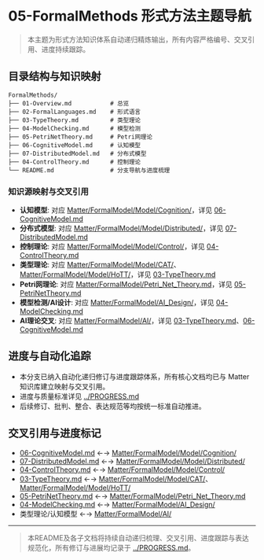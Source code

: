 # 05-FormalMethods 形式方法主题导航

> 本主题为形式方法知识体系自动递归精炼输出，所有内容严格编号、交叉引用、进度持续跟踪。

## 目录结构与知识映射

```tree
FormalMethods/
├── 01-Overview.md           # 总览
├── 02-FormalLanguages.md    # 形式语言
├── 03-TypeTheory.md         # 类型理论
├── 04-ModelChecking.md      # 模型检测
├── 05-PetriNetTheory.md     # Petri网理论
├── 06-CognitiveModel.md     # 认知模型
├── 07-DistributedModel.md   # 分布式模型
├── 04-ControlTheory.md      # 控制理论
└── README.md                # 分支导航与进度梳理
```

### 知识源映射与交叉引用

- **认知模型**: 对应 [Matter/FormalModel/Model/Cognition/](../../Matter/FormalModel/Model/Cognition/)，详见 [06-CognitiveModel.md](06-CognitiveModel.md)
- **分布式模型**: 对应 [Matter/FormalModel/Model/Distributed/](../../Matter/FormalModel/Model/Distributed/)，详见 [07-DistributedModel.md](07-DistributedModel.md)
- **控制理论**: 对应 [Matter/FormalModel/Model/Control/](../../Matter/FormalModel/Model/Control/)，详见 [04-ControlTheory.md](04-ControlTheory.md)
- **类型理论**: 对应 [Matter/FormalModel/Model/CAT/](../../Matter/FormalModel/Model/CAT/)、[Matter/FormalModel/Model/HoTT/](../../Matter/FormalModel/Model/HoTT/)，详见 [03-TypeTheory.md](03-TypeTheory.md)
- **Petri网理论**: 对应 [Matter/FormalModel/Petri_Net_Theory.md](../../Matter/FormalModel/Petri_Net_Theory.md)，详见 [05-PetriNetTheory.md](05-PetriNetTheory.md)
- **模型检测/AI设计**: 对应 [Matter/FormalModel/AI_Design/](../../Matter/FormalModel/AI_Design/)，详见 [04-ModelChecking.md](04-ModelChecking.md)
- **AI理论交叉**: 对应 [Matter/FormalModel/AI/](../../Matter/FormalModel/AI/)，详见 [03-TypeTheory.md](03-TypeTheory.md)、[06-CognitiveModel.md](06-CognitiveModel.md)

## 进度与自动化追踪

- 本分支已纳入自动化递归修订与进度跟踪体系，所有核心文档均已与 Matter 知识库建立映射与交叉引用。
- 进度与质量标准详见 [../PROGRESS.md](../PROGRESS.md)
- 后续修订、批判、整合、表达规范等均按统一标准自动推进。

## 交叉引用与进度标记

- [06-CognitiveModel.md](06-CognitiveModel.md) ←→ [Matter/FormalModel/Model/Cognition/](../../Matter/FormalModel/Model/Cognition/)
- [07-DistributedModel.md](07-DistributedModel.md) ←→ [Matter/FormalModel/Model/Distributed/](../../Matter/FormalModel/Model/Distributed/)
- [04-ControlTheory.md](04-ControlTheory.md) ←→ [Matter/FormalModel/Model/Control/](../../Matter/FormalModel/Model/Control/)
- [03-TypeTheory.md](03-TypeTheory.md) ←→ [Matter/FormalModel/Model/CAT/](../../Matter/FormalModel/Model/CAT/)、[Matter/FormalModel/Model/HoTT/](../../Matter/FormalModel/Model/HoTT/)
- [05-PetriNetTheory.md](05-PetriNetTheory.md) ←→ [Matter/FormalModel/Petri_Net_Theory.md](../../Matter/FormalModel/Petri_Net_Theory.md)
- [04-ModelChecking.md](04-ModelChecking.md) ←→ [Matter/FormalModel/AI_Design/](../../Matter/FormalModel/AI_Design/)
- 类型理论/认知模型 ←→ [Matter/FormalModel/AI/](../../Matter/FormalModel/AI/)

---

> 本README及各子文档将持续自动递归梳理、交叉引用、进度跟踪与表达规范化，所有修订与进展均记录于 [../PROGRESS.md](../PROGRESS.md)。
